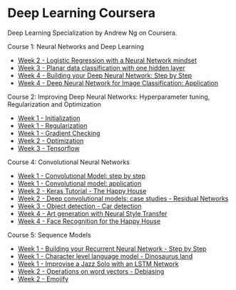 # Deep Learning Coursera
Deep Learning Specialization by Andrew Ng on Coursera.

Course 1: Neural Networks and Deep Learning

 - [Week 2 - Logistic Regression with a Neural Network mindset](https://github.com/stanislaushimovolos/Deep-Learnging-Coursera/blob/master/NeuralNetworksAndDeepLearning/Logistic%2BRegression%2Bwith%2Ba%2BNeural%2BNetwork%2Bmindset%2Bv5.ipynb)
 - [Week 3 - Planar data classification with one hidden layer](https://github.com/stanislaushimovolos/Deep-Learnging-Coursera/blob/master/NeuralNetworksAndDeepLearning/Planar%2Bdata%2Bclassification%2Bwith%2Bone%2Bhidden%2Blayer%2Bv5.ipynb) 
 - [Week 4 - Building your Deep Neural Network: Step by Step](https://github.com/stanislaushimovolos/Deep-Learnging-Coursera/blob/master/NeuralNetworksAndDeepLearning/Building%2Byour%2BDeep%2BNeural%2BNetwork%2B-%2BStep%2Bby%2BStep%2Bv8.ipynb)
 - [Week 4 -  Deep Neural Network for Image Classification: Application](https://github.com/stanislaushimovolos/Deep-Learnging-Coursera/blob/master/NeuralNetworksAndDeepLearning/Deep%2BNeural%2BNetwork%2B-%2BApplication%2Bv8.ipynb)
 
Course 2: Improving Deep Neural Networks: Hyperparameter tuning, Regularization and Optimization

 - [Week 1 - Initialization](https://github.com/stanislaushimovolos/Deep-Learnging-Coursera/blob/master/ImprovingDeepNeuralNetworks/Initialization.ipynb)
 - [Week 1 - Regularization](https://github.com/stanislaushimovolos/Deep-Learnging-Coursera/blob/master/ImprovingDeepNeuralNetworks/Regularization%2B-%2Bv2.ipynb)
 - [Week 1 - Gradient Checking](https://github.com/stanislaushimovolos/Deep-Learnging-Coursera/blob/master/ImprovingDeepNeuralNetworks/Gradient%2BChecking%2Bv1.ipynb)
 - [Week 2 - Optimization](https://github.com/stanislaushimovolos/Deep-Learnging-Coursera/blob/master/ImprovingDeepNeuralNetworks/Optimization%2Bmethods.ipynb) 
 - [Week 3 - Tensorflow](https://github.com/stanislaushimovolos/Deep-Learnging-Coursera/blob/master/ImprovingDeepNeuralNetworks/Tensorflow%2BTutorial.ipynb) 
 
 
 Course 4: Convolutional Neural Networks
 
 - [Week 1 - Convolutional Model: step by step](https://github.com/stanislaushimovolos/Deep-Learnging-Coursera/blob/master/ConvolutionalNeuralNetworks/Convolution%2Bmodel%2B-%2BStep%2Bby%2BStep%2B-%2Bv2.ipynb)
 - [Week 1 - Convolutional model: application](https://github.com/stanislaushimovolos/Deep-Learnging-Coursera/blob/master/ConvolutionalNeuralNetworks/Convolution%2Bmodel%2B-%2BApplication%2B-%2Bv1.ipynb)
 - [Week 2 - Keras Tutorial - The Happy House](https://github.com/stanislaushimovolos/Deep-Learnging-Coursera/blob/master/ConvolutionalNeuralNetworks/Keras%2B-%2BTutorial%2B-%2BHappy%2BHouse%2Bv2.ipynb)
 - [Week 2 - Deep convolutional models: case studies - Residual Networks](https://github.com/stanislaushimovolos/Deep-Learnging-Coursera/blob/master/ConvolutionalNeuralNetworks/Residual%2BNetworks%2B-%2Bv2.ipynb)
 - [Week 3 - Object detection - Car detection](https://github.com/stanislaushimovolos/Deep-Learnging-Coursera/blob/master/ConvolutionalNeuralNetworks/Autonomous%2Bdriving%2Bapplication%2B-%2BCar%2Bdetection%2B-%2Bv3.ipynb)
 - [Week 4 - Art generation with Neural Style Transfer](https://github.com/stanislaushimovolos/Deep-Learnging-Coursera/blob/master/ConvolutionalNeuralNetworks/Art%2BGeneration%2Bwith%2BNeural%2BStyle%2BTransfer%2B-%2Bv2.ipynb)
 - [Week 4 - Face Recognition for the Happy House](https://github.com/stanislaushimovolos/Deep-Learnging-Coursera/blob/master/ConvolutionalNeuralNetworks/Face%2BRecognition%2Bfor%2Bthe%2BHappy%2BHouse%2B-%2Bv3.ipynb)
  
 
 Course 5: Sequence Models
 - [Week 1 - Building your Recurrent Neural Network - Step by Step](https://github.com/stanislaushimovolos/Deep-Learning-Coursera/blob/master/Recurrent%20Neural%20Networks/Building%2Ba%2BRecurrent%2BNeural%2BNetwork%2B-%2BStep%2Bby%2BStep%2B-%2Bv3.ipynb)
 - [Week 1 - Character level language model - Dinosaurus land](https://github.com/stanislaushimovolos/Deep-Learning-Coursera/blob/master/Recurrent%20Neural%20Networks/Dinosaurus%2BIsland%2B--%2BCharacter%2Blevel%2Blanguage%2Bmodel%2Bfinal%2B-%2Bv3.ipynb)
 - [Week 1 - Improvise a Jazz Solo with an LSTM Network](https://github.com/stanislaushimovolos/Deep-Learning-Coursera/blob/master/Recurrent%20Neural%20Networks/Improvise%2Ba%2BJazz%2BSolo%2Bwith%2Ban%2BLSTM%2BNetwork%2B-%2Bv3.ipynb)
 - [Week 2 - Operations on word vectors - Debiasing](https://github.com/stanislaushimovolos/Deep-Learning-Coursera/blob/master/Recurrent%20Neural%20Networks/Operations%2Bon%2Bword%2Bvectors%2B-%2Bv2.ipynb)
 - [Week 2 - Emojify](https://github.com/stanislaushimovolos/Deep-Learning-Coursera/blob/master/Recurrent%20Neural%20Networks/Emojify%2B-%2Bv2.ipynb)
 
 
 
 
